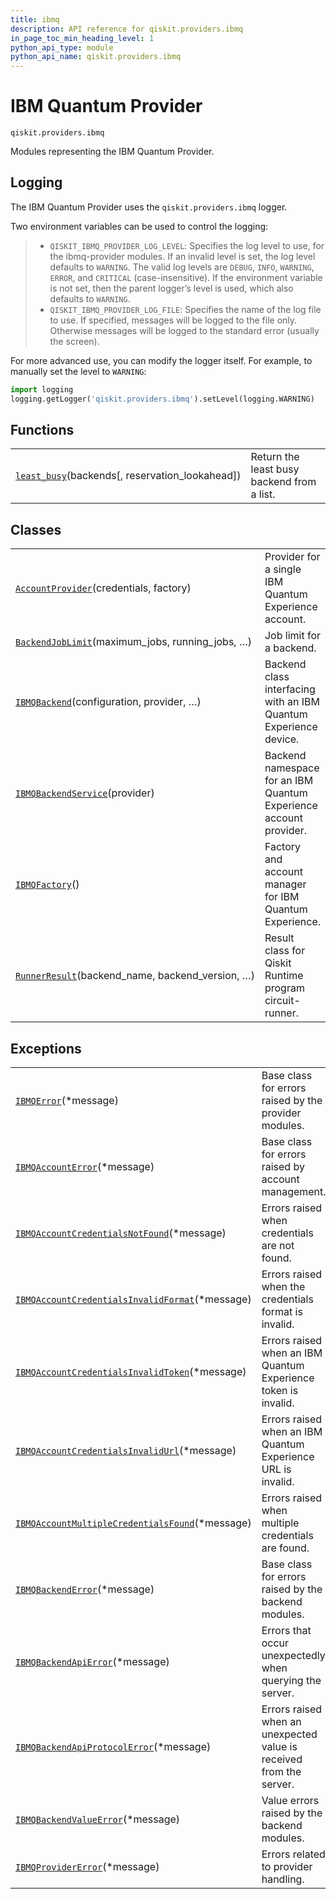 ```yaml
---
title: ibmq
description: API reference for qiskit.providers.ibmq
in_page_toc_min_heading_level: 1
python_api_type: module
python_api_name: qiskit.providers.ibmq
---
```


<span id="module-qiskit.providers.ibmq" />

<span id="qiskit-providers-ibmq" />

# IBM Quantum Provider

<span id="module-qiskit.providers.ibmq" />

`qiskit.providers.ibmq`

Modules representing the IBM Quantum Provider.

## Logging

The IBM Quantum Provider uses the `qiskit.providers.ibmq` logger.

Two environment variables can be used to control the logging:

> *   `QISKIT_IBMQ_PROVIDER_LOG_LEVEL`: Specifies the log level to use, for the ibmq-provider modules. If an invalid level is set, the log level defaults to `WARNING`. The valid log levels are `DEBUG`, `INFO`, `WARNING`, `ERROR`, and `CRITICAL` (case-insensitive). If the environment variable is not set, then the parent logger’s level is used, which also defaults to `WARNING`.
> *   `QISKIT_IBMQ_PROVIDER_LOG_FILE`: Specifies the name of the log file to use. If specified, messages will be logged to the file only. Otherwise messages will be logged to the standard error (usually the screen).

For more advanced use, you can modify the logger itself. For example, to manually set the level to `WARNING`:

```python
import logging
logging.getLogger('qiskit.providers.ibmq').setLevel(logging.WARNING)
```

## Functions

|                                                                                                                          |                                            |
| ------------------------------------------------------------------------------------------------------------------------ | ------------------------------------------ |
| [`least_busy`](qiskit.providers.ibmq.least_busy "qiskit.providers.ibmq.least_busy")(backends\[, reservation\_lookahead]) | Return the least busy backend from a list. |

## Classes

|                                                                                                                                     |                                                                   |
| ----------------------------------------------------------------------------------------------------------------------------------- | ----------------------------------------------------------------- |
| [`AccountProvider`](qiskit.providers.ibmq.AccountProvider "qiskit.providers.ibmq.AccountProvider")(credentials, factory)            | Provider for a single IBM Quantum Experience account.             |
| [`BackendJobLimit`](qiskit.providers.ibmq.BackendJobLimit "qiskit.providers.ibmq.BackendJobLimit")(maximum\_jobs, running\_jobs, …) | Job limit for a backend.                                          |
| [`IBMQBackend`](qiskit.providers.ibmq.IBMQBackend "qiskit.providers.ibmq.IBMQBackend")(configuration, provider, …)                  | Backend class interfacing with an IBM Quantum Experience device.  |
| [`IBMQBackendService`](qiskit.providers.ibmq.IBMQBackendService "qiskit.providers.ibmq.IBMQBackendService")(provider)               | Backend namespace for an IBM Quantum Experience account provider. |
| [`IBMQFactory`](qiskit.providers.ibmq.IBMQFactory "qiskit.providers.ibmq.IBMQFactory")()                                            | Factory and account manager for IBM Quantum Experience.           |
| [`RunnerResult`](qiskit.providers.ibmq.RunnerResult "qiskit.providers.ibmq.RunnerResult")(backend\_name, backend\_version, …)       | Result class for Qiskit Runtime program circuit-runner.           |

## Exceptions

|                                                                                                                                                                           |                                                                     |
| ------------------------------------------------------------------------------------------------------------------------------------------------------------------------- | ------------------------------------------------------------------- |
| [`IBMQError`](qiskit.providers.ibmq.IBMQError "qiskit.providers.ibmq.IBMQError")(\*message)                                                                               | Base class for errors raised by the provider modules.               |
| [`IBMQAccountError`](qiskit.providers.ibmq.IBMQAccountError "qiskit.providers.ibmq.IBMQAccountError")(\*message)                                                          | Base class for errors raised by account management.                 |
| [`IBMQAccountCredentialsNotFound`](qiskit.providers.ibmq.IBMQAccountCredentialsNotFound "qiskit.providers.ibmq.IBMQAccountCredentialsNotFound")(\*message)                | Errors raised when credentials are not found.                       |
| [`IBMQAccountCredentialsInvalidFormat`](qiskit.providers.ibmq.IBMQAccountCredentialsInvalidFormat "qiskit.providers.ibmq.IBMQAccountCredentialsInvalidFormat")(\*message) | Errors raised when the credentials format is invalid.               |
| [`IBMQAccountCredentialsInvalidToken`](qiskit.providers.ibmq.IBMQAccountCredentialsInvalidToken "qiskit.providers.ibmq.IBMQAccountCredentialsInvalidToken")(\*message)    | Errors raised when an IBM Quantum Experience token is invalid.      |
| [`IBMQAccountCredentialsInvalidUrl`](qiskit.providers.ibmq.IBMQAccountCredentialsInvalidUrl "qiskit.providers.ibmq.IBMQAccountCredentialsInvalidUrl")(\*message)          | Errors raised when an IBM Quantum Experience URL is invalid.        |
| [`IBMQAccountMultipleCredentialsFound`](qiskit.providers.ibmq.IBMQAccountMultipleCredentialsFound "qiskit.providers.ibmq.IBMQAccountMultipleCredentialsFound")(\*message) | Errors raised when multiple credentials are found.                  |
| [`IBMQBackendError`](qiskit.providers.ibmq.IBMQBackendError "qiskit.providers.ibmq.IBMQBackendError")(\*message)                                                          | Base class for errors raised by the backend modules.                |
| [`IBMQBackendApiError`](qiskit.providers.ibmq.IBMQBackendApiError "qiskit.providers.ibmq.IBMQBackendApiError")(\*message)                                                 | Errors that occur unexpectedly when querying the server.            |
| [`IBMQBackendApiProtocolError`](qiskit.providers.ibmq.IBMQBackendApiProtocolError "qiskit.providers.ibmq.IBMQBackendApiProtocolError")(\*message)                         | Errors raised when an unexpected value is received from the server. |
| [`IBMQBackendValueError`](qiskit.providers.ibmq.IBMQBackendValueError "qiskit.providers.ibmq.IBMQBackendValueError")(\*message)                                           | Value errors raised by the backend modules.                         |
| [`IBMQProviderError`](qiskit.providers.ibmq.IBMQProviderError "qiskit.providers.ibmq.IBMQProviderError")(\*message)                                                       | Errors related to provider handling.                                |


